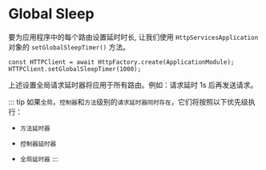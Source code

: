 # Global Sleep

要为应用程序中的每个路由设置延时时长, 让我们使用 `HttpServicesApplication` 对象的 `setGlobalSleepTimer()` 方法。

```ts{2}
const HTTPClient = await HttpFactory.create(ApplicationModule);
HTTPClient.setGlobalSleepTimer(1000);
```
上述设置全局请求延时器将应用于所有路由。例如：请求延时 1s 后再发送请求。

::: tip
如果`全局`，`控制器`和`方法`级别的`请求延时器同时存在`，它们将按照以下优先级执行：  
- `方法延时器`
* `控制器延时器`
+ `全局延时器`
:::